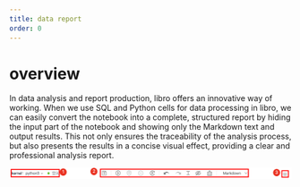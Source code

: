 ```yaml
---
title: data report
order: 0
---
```


# overview

In data analysis and report production, libro offers an innovative way of working. When we use SQL and Python cells for data processing in libro, we can easily convert the notebook into a complete, structured report by hiding the input part of the notebook and showing only the Markdown text and output results. This not only ensures the traceability of the analysis process, but also presents the results in a concise visual effect, providing a clear and professional analysis report.

<img src="../../public/top_toolbar_zh.png" alt="alt text" width="800">
